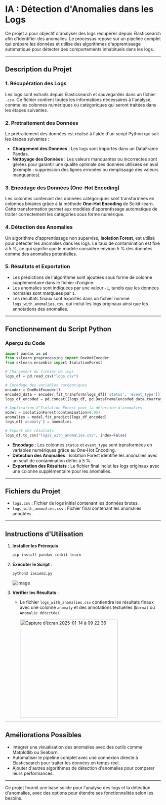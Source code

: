 # IA : Détection d'Anomalies dans les Logs

Ce projet a pour objectif d'analyser des logs récupérés depuis Elasticsearch afin d'identifier des anomalies. Le processus repose sur un pipeline complet qui prépare les données et utilise des algorithmes d'apprentissage automatique pour détecter des comportements inhabituels dans les logs.

---

## Description du Projet

### 1. **Récupération des Logs**
Les logs sont extraits depuis Elasticsearch et sauvegardés dans un fichier `.csv`. Ce fichier contient toutes les informations nécessaires à l'analyse, comme les colonnes numériques ou catégoriques qui seront traitées dans les étapes suivantes.

### 2. **Prétraitement des Données**
Le prétraitement des données est réalisé à l'aide d'un script Python qui suit les étapes suivantes :

- **Chargement des Données** : Les logs sont importés dans un DataFrame Pandas.
- **Nettoyage des Données** : Les valeurs manquantes ou incorrectes sont gérées pour garantir une qualité optimale des données utilisées en aval (exemple : suppression des lignes erronées ou remplissage des valeurs manquantes).

### 3. **Encodage des Données (One-Hot Encoding)**
Les colonnes contenant des données catégoriques sont transformées en colonnes binaires grâce à la méthode **One-Hot Encoding** de Scikit-learn. Cette transformation permet aux modèles d'apprentissage automatique de traiter correctement les catégories sous forme numérique.

### 4. **Détection des Anomalies**
Un algorithme d'apprentissage non supervisé, **Isolation Forest**, est utilisé pour détecter les anomalies dans les logs. Le taux de contamination est fixé à 5 %, ce qui signifie que le modèle considère environ 5 % des données comme des anomalies potentielles.

### 5. **Résultats et Exportation**
- Les prédictions de l'algorithme sont ajoutées sous forme de colonne supplémentaire dans le fichier d'origine.
- Les anomalies sont indiquées par une valeur `-1`, tandis que les données normales sont marquées par `1`.
- Les résultats finaux sont exportés dans un fichier nommé `logs_with_anomalies.csv`, qui inclut les logs originaux ainsi que les annotations des anomalies.

---

## Fonctionnement du Script Python

### Aperçu du Code

```python
import pandas as pd
from sklearn.preprocessing import OneHotEncoder
from sklearn.ensemble import IsolationForest

# Chargement du fichier de logs
logs_df = pd.read_csv("logs.csv")

# Encodage des variables catégoriques
encoder = OneHotEncoder()
encoded_data = encoder.fit_transform(logs_df[['status', 'event_type']])
logs_df_encoded = pd.concat([logs_df, pd.DataFrame(encoded_data.toarray())], axis=1)

# Application d'Isolation Forest pour la détection d'anomalies
model = IsolationForest(contamination=0.05)
anomalies = model.fit_predict(logs_df_encoded)
logs_df['anomaly'] = anomalies

# Export des résultats
logs_df.to_csv("logs2_with_anomalies.csv", index=False)
```

- **Encodage** : Les colonnes `status` et `event_type` sont transformées en variables numériques grâce au One-Hot Encoding.
- **Détection des Anomalies** : Isolation Forest identifie les anomalies avec un seuil de contamination défini à 5 %.
- **Exportation des Résultats** : Le fichier final inclut les logs originaux avec une colonne supplémentaire pour les anomalies.

---

## Fichiers du Projet

- `logs.csv` : Fichier de logs initial contenant les données brutes.
- `logs_with_anomalies.csv` : Fichier final contenant les anomalies annotées.

---

## Instructions d'Utilisation

1. **Installer les Prérequis** :
   ```bash
   pip install pandas scikit-learn
   ```

2. **Exécuter le Script** :
   ```bash
   python3 iasiem3.py
   ```

   ![image](https://github.com/user-attachments/assets/69ba2d15-3700-4746-9f9c-d7730a7ef8bf)


3. **Vérifier les Résultats** :
   - Le fichier `logs_with_anomalies.csv` contiendra les résultats finaux avec une colonne `anomaly` et des annotations textuelles (`Normal` ou `Anomalie détectée`).
  
     <img width="316" alt="Capture d’écran 2025-01-14 à 09 22 36" src="https://github.com/user-attachments/assets/5f18be9a-7896-4a8d-a0d0-0023beeb8cca" />


---

## Améliorations Possibles

- Intégrer une visualisation des anomalies avec des outils comme Matplotlib ou Seaborn.
- Automatiser le pipeline complet avec une connexion directe à Elasticsearch pour traiter les données en temps réel.
- Ajouter d'autres algorithmes de détection d'anomalies pour comparer leurs performances.

---

Ce projet fournit une base solide pour l'analyse des logs et la détection d'anomalies, avec des options pour étendre ses fonctionnalités selon les besoins.
